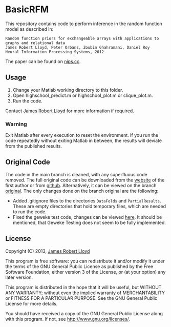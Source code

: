# BasicRFM
This repository contains code to perform inference in the random function model as described in:

```
Random function priors for exchangeable arrays with applications to graphs and relational data
James Robert Lloyd, Peter Orbanz, Zoubin Ghahramani, Daniel Roy
Neural Information Processing Systems, 2012
```
The paper can be found on [nips.cc](https://proceedings.nips.cc/paper/2012/hash/df6c9756b2334cc5008c115486124bfe-Abstract.html).
## Usage 
1. Change your Matlab working directory to this folder.
2. Open highschool_predict.m or highschool_plot.m or clique_plot.m.
3. Run the code.

Contact [James Robert Lloyd](http://mlg.eng.cam.ac.uk/lloyd/) for more information if required.

### Warning
Exit Matlab after every execution to reset the environment. If you run the code repeatedly without exiting Matlab in between, the results will deviate from the published results.


## Original Code
The code in the main branch is cleaned, with any superfluous code removed. The full original code can be downloaded from the [website](https://jamesrobertlloyd.com/assets/BasicRFM.tar.gz) of the first author or from [github](https://github.com/adiehl96/BasicRFM/files/8727738/BasicRFM.tar.gz). Alternatively, it can be viewed on the branch [original](https://github.com/adiehl96/BasicRFM/tree/original). The only changes done on the branch original are the following:
* Added .gitignore files to the directories `DataFolds` and `PartialResults`. These are empty directories that hold temporary files, which are needed to run the code.
* Fixed the geweke test code, changes can be viewed [here](https://github.com/adiehl96/BasicRFM/commit/bdeca39e0cdca3c7a90411fab4cb431a8e5be078). It should be mentioned, that Geweke Testing does not seem to be fully implemented.

## License
Copyright (C) 2013, [James Robert Lloyd](https://github.com/jamesrobertlloyd)

This program is free software: you can redistribute it and/or modify
it under the terms of the GNU General Public License as published by
the Free Software Foundation, either version 3 of the License, or
(at your option) any later version.

This program is distributed in the hope that it will be useful,
but WITHOUT ANY WARRANTY; without even the implied warranty of
MERCHANTABILITY or FITNESS FOR A PARTICULAR PURPOSE.  See the
GNU General Public License for more details.

You should have received a copy of the GNU General Public License
along with this program.  If not, see <http://www.gnu.org/licenses/>.

